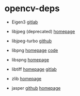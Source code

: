 # opencv-deps

- Eigen3 [gitlab](https://gitlab.com/libeigen/eigen)

- libjpeg (deprecated)  [homepage](http://www.ijg.org)

- libjpeg-turbo [github](https://github.com/libjpeg-turbo/libjpeg-turbo)

- libpng [homepage](http://www.libpng.org) [code](http://www.libpng.org/pub/png/libpng.html)

- libspng [homepage](https://libspng.org)

- libtiff [homepage](http://www.simplesystems.org/libtiff/) [gitlab](https://gitlab.com/libtiff/libtiff)

- zlib [homepage](http://www.zlib.net)

- jasper [github](https://github.com/jasper-software/jasper) [homepage](https://ece.engr.uvic.ca/~frodo/jasper/)